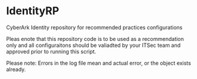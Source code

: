 # IdentityRP
CyberArk Identity repository for recommended practices configurations

Pleas enote that this repository code is to be used as a recommendation only and all configuraitons should be valiadted by your ITSec team and approved prior to running this script.

Please note: Errors in the log file mean and actual error, or the object exists already. 
